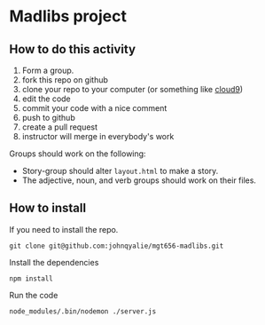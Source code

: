 # Madlibs project

## How to do this activity

1. Form a group.
2. fork this repo on github
2. clone your repo to your computer (or something like [cloud9](http://c9.io))
4. edit the code
5. commit your code with a nice comment
6. push to github
7. create a pull request
8. instructor will merge in everybody's work

Groups should work on the following:

* Story-group should alter `layout.html` to make a story.
* The adjective, noun, and verb groups should work on their files.


## How to install

If you need to install the repo.

    git clone git@github.com:johnqyalie/mgt656-madlibs.git
    
Install the dependencies

    npm install
    
Run the code

    node_modules/.bin/nodemon ./server.js